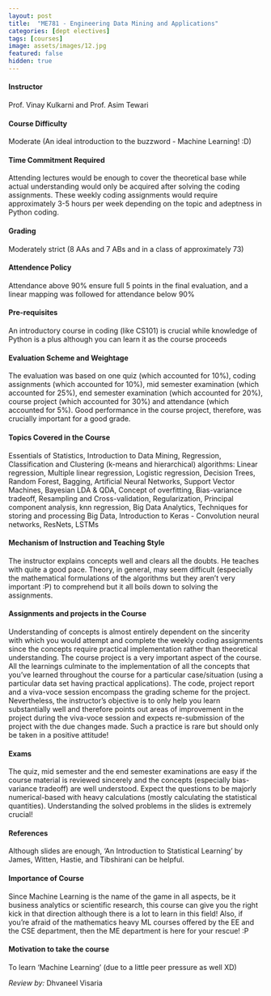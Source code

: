 ```yaml
---
layout: post
title:  "ME781 - Engineering Data Mining and Applications"
categories: [dept electives]
tags: [courses]
image: assets/images/12.jpg
featured: false
hidden: true
---
```


#### Instructor
Prof. Vinay Kulkarni and Prof. Asim Tewari 

#### Course Difficulty
Moderate (An ideal introduction to the buzzword - Machine Learning! :D)

#### Time Commitment Required
Attending lectures would be enough to cover the theoretical base while actual understanding would only be acquired after solving the coding assignments. These weekly coding assignments would require approximately 3-5 hours per week depending on the topic and adeptness in Python coding. 

#### Grading
Moderately strict (8 AAs and 7 ABs and  in a class of approximately 73)

#### Attendence Policy
Attendance above 90% ensure full 5 points in the final evaluation, and a linear mapping was followed for attendance below 90%

#### Pre-requisites
An introductory course in coding (like CS101) is crucial while knowledge of Python is a plus although you can learn it as the course proceeds
 
#### Evaluation Scheme and Weightage
The evaluation was based on one quiz (which accounted for 10%), coding assignments (which accounted for 10%), mid semester examination (which accounted for 25%), end semester examination (which accounted for 20%), course project (which accounted for 30%) and attendance (which accounted for 5%). Good performance in the course project, therefore, was crucially important for a good grade.

#### Topics Covered in the Course
Essentials of Statistics, Introduction to Data Mining, Regression, Classification and Clustering (k-means and hierarchical) algorithms: Linear regression, Multiple linear regression, Logistic regression, Decision Trees, Random Forest, Bagging, Artificial Neural Networks, Support Vector Machines, Bayesian LDA & QDA, Concept of overfitting, Bias-variance tradeoff, Resampling and Cross-validation, Regularization, Principal component analysis, knn regression, Big Data Analytics, Techniques for storing and processing Big Data, Introduction to Keras - Convolution neural networks, ResNets, LSTMs

#### Mechanism of Instruction and Teaching Style
The instructor explains concepts well and clears all the doubts. He teaches with quite a good pace. Theory, in general, may seem difficult (especially the mathematical formulations of the algorithms but they aren’t very important :P) to comprehend but it all boils down to solving the assignments.   

#### Assignments and projects in the Course
Understanding of concepts is almost entirely dependent on the sincerity with which you would attempt and complete the weekly coding assignments since the concepts require practical implementation rather than theoretical understanding. The course project is a very important aspect of the course. All the learnings culminate to the implementation of all the concepts that you’ve learned throughout the course for a particular case/situation (using a particular data set having practical applications). The code, project report and a viva-voce session encompass the grading scheme for the project. Nevertheless, the instructor’s objective is to only help you learn substantially well and therefore points out areas of improvement in the project during the viva-voce session and expects re-submission of the project with the due changes made. Such a practice is rare but should only be taken in a positive attitude!

#### Exams
The quiz, mid semester and the end semester examinations are easy if the course material is reviewed sincerely and the concepts (especially bias-variance tradeoff) are well understood. Expect the questions to be majorly numerical-based with heavy calculations (mostly calculating the statistical quantities). Understanding the solved problems in the slides is extremely crucial!

#### References
Although slides are enough, ‘An Introduction to Statistical Learning’ by James, Witten, Hastie, and Tibshirani can be helpful. 

#### Importance of Course
Since Machine Learning is the name of the game in all aspects, be it business analytics or scientific research, this course can give you the right kick in that direction although there is a lot to learn in this field! Also, if you’re afraid of the mathematics heavy ML courses offered by the EE and the CSE department, then the ME department is here for your rescue! :P

#### Motivation to take the course
To learn ‘Machine Learning’ (due to a little peer pressure as well XD)

*Review by:* Dhvaneel Visaria